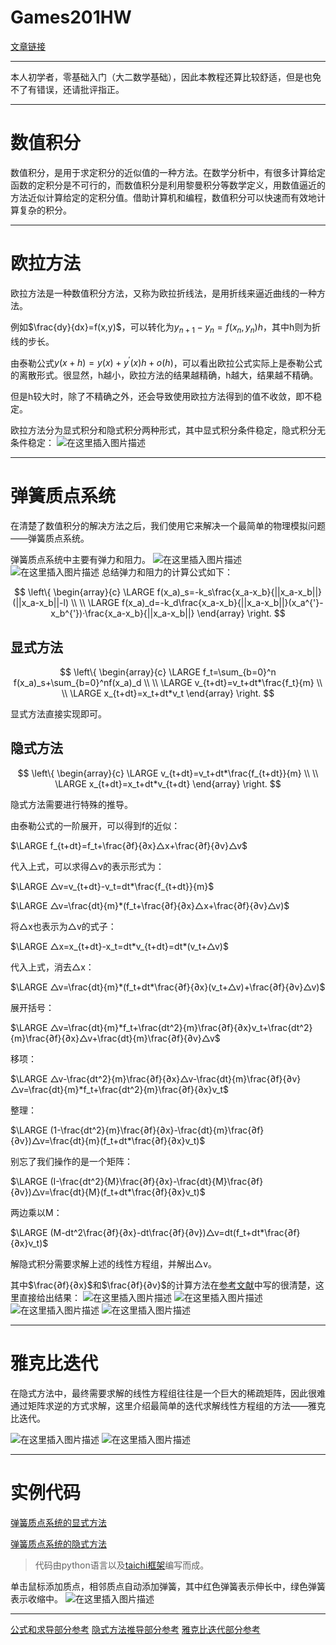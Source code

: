 # Games201HW

[文章链接](https://mortal.blog.csdn.net/article/details/107093055)

---

本人初学者，零基础入门（大二数学基础），因此本教程还算比较舒适，但是也免不了有错误，还请批评指正。

---

# 数值积分

数值积分，是用于求定积分的近似值的一种方法。在数学分析中，有很多计算给定函数的定积分是不可行的，而数值积分是利用黎曼积分等数学定义，用数值逼近的方法近似计算给定的定积分值。借助计算机和编程，数值积分可以快速而有效地计算复杂的积分。

---

# 欧拉方法
欧拉方法是一种数值积分方法，又称为欧拉折线法，是用折线来逼近曲线的一种方法。

例如$\frac{dy}{dx}=f(x,y)$，可以转化为$y_{n+1}-y_n=f(x_n,y_n)h$，其中h则为折线的步长。

由泰勒公式$y(x+h)=y(x)+y^{'}(x)h+o(h)$，可以看出欧拉公式实际上是泰勒公式的离散形式。很显然，h越小，欧拉方法的结果越精确，h越大，结果越不精确。

但是h较大时，除了不精确之外，还会导致使用欧拉方法得到的值不收敛，即不稳定。

欧拉方法分为显式积分和隐式积分两种形式，其中显式积分条件稳定，隐式积分无条件稳定：
![在这里插入图片描述](https://img-blog.csdnimg.cn/20200706194142548.png?x-oss-process=image/watermark,type_ZmFuZ3poZW5naGVpdGk,shadow_10,text_aHR0cHM6Ly9ibG9nLmNzZG4ubmV0L3FxXzM5Mzg0MTg0,size_16,color_FFFFFF,t_70)

---
# 弹簧质点系统

在清楚了数值积分的解决方法之后，我们使用它来解决一个最简单的物理模拟问题——弹簧质点系统。

弹簧质点系统中主要有弹力和阻力。
![在这里插入图片描述](https://img-blog.csdnimg.cn/20200706194956493.png?x-oss-process=image/watermark,type_ZmFuZ3poZW5naGVpdGk,shadow_10,text_aHR0cHM6Ly9ibG9nLmNzZG4ubmV0L3FxXzM5Mzg0MTg0,size_16,color_FFFFFF,t_70)
![在这里插入图片描述](https://img-blog.csdnimg.cn/202007061950137.png?x-oss-process=image/watermark,type_ZmFuZ3poZW5naGVpdGk,shadow_10,text_aHR0cHM6Ly9ibG9nLmNzZG4ubmV0L3FxXzM5Mzg0MTg0,size_16,color_FFFFFF,t_70)
总结弹力和阻力的计算公式如下：

$$
\left\{ 
\begin{array}{c}
\LARGE f(x_a)_s=-k_s\frac{x_a-x_b}{||x_a-x_b||}(||x_a-x_b||-l)
\\
\\
\LARGE f(x_a)_d=-k_d\frac{x_a-x_b}{||x_a-x_b||}(x_a^{'}-x_b^{'})·\frac{x_a-x_b}{||x_a-x_b||}
\end{array}
\right. 
$$

## 显式方法
$$
\left\{ 
\begin{array}{c}
\LARGE f_t=\sum_{b=0}^n f(x_a)_s+\sum_{b=0}^nf(x_a)_d
\\
\\
\LARGE v_{t+dt}=v_t+dt*\frac{f_t}{m}
\\
\\
\LARGE x_{t+dt}=x_t+dt*v_t
\end{array}
\right. 
$$

显式方法直接实现即可。

## 隐式方法
$$
\left\{ 
\begin{array}{c}
\LARGE v_{t+dt}=v_t+dt*\frac{f_{t+dt}}{m}
\\
\\
\LARGE x_{t+dt}=x_t+dt*v_{t+dt}
\end{array}
\right. 
$$

隐式方法需要进行特殊的推导。

由泰勒公式的一阶展开，可以得到f的近似：

$\LARGE  f_{t+dt}=f_t+\frac{∂f}{∂x}△x+\frac{∂f}{∂v}△v$

代入上式，可以求得△v的表示形式为：

$\LARGE △v=v_{t+dt}-v_t=dt*\frac{f_{t+dt}}{m}$

$\LARGE △v=\frac{dt}{m}*(f_t+\frac{∂f}{∂x}△x+\frac{∂f}{∂v}△v)$

将△x也表示为△v的式子：

$\LARGE △x=x_{t+dt}-x_t=dt*v_{t+dt}=dt*(v_t+△v)$

代入上式，消去△x：

$\LARGE △v=\frac{dt}{m}*(f_t+dt*\frac{∂f}{∂x}(v_t+△v)+\frac{∂f}{∂v}△v)$

展开括号：

$\LARGE △v=\frac{dt}{m}*f_t+\frac{dt^2}{m}\frac{∂f}{∂x}v_t+\frac{dt^2}{m}\frac{∂f}{∂x}△v+\frac{dt}{m}\frac{∂f}{∂v}△v$

移项：

$\LARGE △v-\frac{dt^2}{m}\frac{∂f}{∂x}△v-\frac{dt}{m}\frac{∂f}{∂v}△v=\frac{dt}{m}*f_t+\frac{dt^2}{m}\frac{∂f}{∂x}v_t$

整理：

$\LARGE (1-\frac{dt^2}{m}\frac{∂f}{∂x}-\frac{dt}{m}\frac{∂f}{∂v})△v=\frac{dt}{m}(f_t+dt*\frac{∂f}{∂x}v_t)$

别忘了我们操作的是一个矩阵：

$\LARGE (I-\frac{dt^2}{M}\frac{∂f}{∂x}-\frac{dt}{M}\frac{∂f}{∂v})△v=\frac{dt}{M}(f_t+dt*\frac{∂f}{∂x}v_t)$

两边乘以M：

$\LARGE (M-dt^2\frac{∂f}{∂x}-dt\frac{∂f}{∂v})△v=dt(f_t+dt*\frac{∂f}{∂x}v_t)$

解隐式积分需要求解上述的线性方程组，并解出△v。

其中$\frac{∂f}{∂x}$和$\frac{∂f}{∂v}$的计算方法在[参考文献](https://blog.mmacklin.com/2012/05/04/implicitsprings/)中写的很清楚，这里直接给出结果：
![在这里插入图片描述](https://img-blog.csdnimg.cn/20200706201005457.png?x-oss-process=image/watermark,type_ZmFuZ3poZW5naGVpdGk,shadow_10,text_aHR0cHM6Ly9ibG9nLmNzZG4ubmV0L3FxXzM5Mzg0MTg0,size_16,color_FFFFFF,t_70)
![在这里插入图片描述](https://img-blog.csdnimg.cn/20200706201005458.png)
![在这里插入图片描述](https://img-blog.csdnimg.cn/20200706201005893.png)
![在这里插入图片描述](https://img-blog.csdnimg.cn/20200706201005826.png)

---

# 雅克比迭代
在隐式方法中，最终需要求解的线性方程组往往是一个巨大的稀疏矩阵，因此很难通过矩阵求逆的方式求解，这里介绍最简单的迭代求解线性方程组的方法——雅克比迭代。

![在这里插入图片描述](https://img-blog.csdnimg.cn/20200706201516551.png?x-oss-process=image/watermark,type_ZmFuZ3poZW5naGVpdGk,shadow_10,text_aHR0cHM6Ly9ibG9nLmNzZG4ubmV0L3FxXzM5Mzg0MTg0,size_16,color_FFFFFF,t_70)
![在这里插入图片描述](https://img-blog.csdnimg.cn/20200706201516503.png?x-oss-process=image/watermark,type_ZmFuZ3poZW5naGVpdGk,shadow_10,text_aHR0cHM6Ly9ibG9nLmNzZG4ubmV0L3FxXzM5Mzg0MTg0,size_16,color_FFFFFF,t_70)


---

# 实例代码
[弹簧质点系统的显式方法](https://github.com/lilinxi/Games201HW/blob/master/hw1/explicit.py)

[弹簧质点系统的隐式方法](https://github.com/lilinxi/Games201HW/blob/master/hw1/implicit_jacobi_iterative.py)

>代码由python语言以及[taichi框架](https://taichi.readthedocs.io/zh_CN/latest/overview.html)编写而成。

单击鼠标添加质点，相邻质点自动添加弹簧，其中红色弹簧表示伸长中，绿色弹簧表示收缩中。
![在这里插入图片描述](https://img-blog.csdnimg.cn/20200706195757369.png?x-oss-process=image/watermark,type_ZmFuZ3poZW5naGVpdGk,shadow_10,text_aHR0cHM6Ly9ibG9nLmNzZG4ubmV0L3FxXzM5Mzg0MTg0,size_16,color_FFFFFF,t_70)

---

[公式和求导部分参考](https://blog.mmacklin.com/2012/05/04/implicitsprings/)
[隐式方法推导部分参考](https://www.cnblogs.com/shushen/p/5473264.html)
[雅克比迭代部分参考](https://blog.csdn.net/Reborn_Lee/article/details/80959509)
